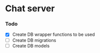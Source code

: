 # Chat server

### Todo 

- [x] Create DB wrapper functions to be used
- [ ] Create DB migrations
- [ ] Create DB models
